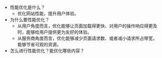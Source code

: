 * 性能优化是什么？
	* 优化网站性能，提升用户体验。
* 为什么要性能优化？
	* 从用户角度而言，优化能够让页面加载得更快、对用户的操作响应得更及时，能够给用户提供更为友好的体验。 
	* 从服务商角度而言，优化能够减少页面请求数、或者减小请求所占带宽，能够节省可观的资源。
* 怎么进行性能优化？能优化哪些内容？

